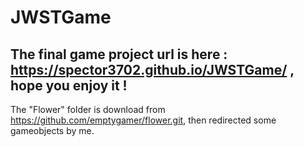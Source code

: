 # JWSTGame

## The final game project url is here : https://spector3702.github.io/JWSTGame/   , hope you enjoy it !

The "Flower" folder is download from https://github.com/emptygamer/flower.git,
then redirected some gameobjects by me.
